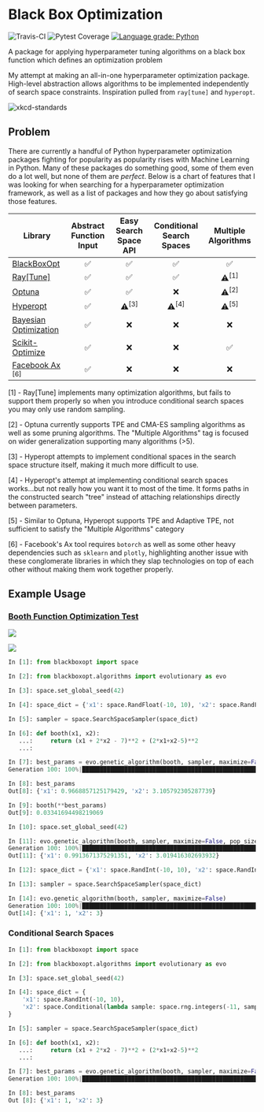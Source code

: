 # Black Box Optimization

![Travis-CI](https://img.shields.io/travis/com/ryansdowning/blackboxopt/main)
![Pytest Coverage](https://img.shields.io/codecov/c/github/ryansdowning/blackboxopt)
[![Language grade: Python](https://img.shields.io/lgtm/grade/python/g/ryansdowning/blackboxopt.svg?logo=lgtm&logoWidth=18)](https://lgtm.com/projects/g/ryansdowning/blackboxopt/context:python)

A package for applying hyperparameter tuning algorithms on a black box function which defines an optimization problem

My attempt at making an all-in-one hyperparameter optimization package. High-level abstraction allows algorithms to be implemented independently of search space constraints. Inspiration pulled from `ray[tune]` and `hyperopt`.

![xkcd-standards](https://imgs.xkcd.com/comics/standards.png)

## Problem

There are currently a handful of Python hyperparameter optimization packages fighting for popularity as popularity rises
with Machine Learning in Python. Many of these packages do something good, some of them even do a lot well, but none of
them are *perfect*. Below is a chart of features that I was looking for when searching for a hyperparameter optimization
framework, as well as a list of packages and how they go about satisfying those features.

|Library|Abstract Function Input|Easy Search Space API|Conditional Search Spaces|Multiple Algorithms|
|-------|:----------------:|:---------:|:---------:|:---------:|
|[BlackBoxOpt](https://ryansdowning.github.io/blackboxopt/)|✅|✅|✅|✅|
|[Ray[Tune]](https://docs.ray.io/en/master/tune/index.html)|✅|✅|✅|⚠️<sup>[1]</sup>|
|[Optuna](https://optuna.org/)|✅|✅|❌|⚠️<sup>[2]</sup>|
|[Hyperopt](https://github.com/hyperopt/hyperopt)|✅|⚠️<sup>[3]</sup>|⚠️<sup>[4]</sup>|⚠️<sup>[5]</sup>|
|[Bayesian Optimization](https://github.com/fmfn/BayesianOptimization)|✅|❌|❌|❌|
|[Scikit-Optimize](https://scikit-optimize.github.io/stable/)|✅|❌|❌|✅|
|[Facebook Ax](https://github.com/facebook/Ax) <sup>[6]</sup>|✅|❌|❌|❌|
[1] - Ray[Tune] implements many optimization algorithms, but fails to support them properly so when you introduce 
conditional search spaces you may only use random sampling.

[2] - Optuna currently supports TPE and CMA-ES sampling algorithms as well as some pruning algorithms. The "Multiple
Algorithms" tag is focused on wider generalization supporting many algorithms (>5).

[3] - Hyperopt attempts to implement conditional spaces in the search space structure itself, making it much more
difficult to use.

[4] - Hyperopt's attempt at implementing conditional search spaces works...but not really how you want it to most of the
time. It forms paths in the constructed search "tree" instead of attaching relationships directly between parameters.

[5] - Similar to Optuna, Hyperopt supports TPE and Adaptive TPE, not sufficient to satisfy the "Multiple Algorithms"
category

[6] - Facebook's Ax tool requires `botorch` as well as some other heavy dependencies such as `sklearn` and `plotly`, 
highlighting another issue with these conglomerate libraries in which they slap technologies on top of each other 
without making them work together properly.

## Example Usage

### [Booth Function Optimization Test](https://www.sfu.ca/~ssurjano/booth.html)

<img src="https://render.githubusercontent.com/render/math?math=f(x) = (x_1 %2B 2x_2 - 7)^2 %2B (2x_1 %2B x_2 - 5)^2"></img>

<img src="https://render.githubusercontent.com/render/math?math=f(x) = 0, at x^* = (1, 3)"></img>

```python
In [1]: from blackboxopt import space

In [2]: from blackboxopt.algorithms import evolutionary as evo

In [3]: space.set_global_seed(42)

In [4]: space_dict = {'x1': space.RandFloat(-10, 10), 'x2': space.RandFloat(-10, 10)}

In [5]: sampler = space.SearchSpaceSampler(space_dict)

In [6]: def booth(x1, x2):
   ...:     return (x1 + 2*x2 - 7)**2 + (2*x1+x2-5)**2
   ...: 

In [7]: best_params = evo.genetic_algorithm(booth, sampler, maximize=False)
Generation 100: 100%|████████████████████████████████████████████████████████████████████| 100/100 [00:00<00:00, 533.43it/s]

In [8]: best_params
Out[8]: {'x1': 0.9668857125179429, 'x2': 3.105792305287739}

In [9]: booth(**best_params)
Out[9]: 0.03341694498219069

In [10]: space.set_global_seed(42)

In [11]: evo.genetic_algorithm(booth, sampler, maximize=False, pop_size=500)
Generation 100: 100%|████████████████████████████████████████████████████████████████████| 100/100 [00:00<00:00, 107.26it/s]
Out[11]: {'x1': 0.9913671375291351, 'x2': 3.019416302693932}

In [12]: space_dict = {'x1': space.RandInt(-10, 10), 'x2': space.RandInt(-10, 10)}

In [13]: sampler = space.SearchSpaceSampler(space_dict)

In [14]: evo.genetic_algorithm(booth, sampler, maximize=False)
Generation 100: 100%|████████████████████████████████████████████████████████████████████| 100/100 [00:00<00:00, 528.22it/s]
Out[14]: {'x1': 1, 'x2': 3}
```

### Conditional Search Spaces

```python
In [1]: from blackboxopt import space

In [2]: from blackboxopt.algorithms import evolutionary as evo

In [3]: space.set_global_seed(42)

In [4]: space_dict = {
    'x1': space.RandInt(-10, 10),
    'x2': space.Conditional(lambda sample: space.rng.integers(-11, sample['x1']), {'x1'})
}

In [5]: sampler = space.SearchSpaceSampler(space_dict)

In [6]: def booth(x1, x2):
   ...:     return (x1 + 2*x2 - 7)**2 + (2*x1+x2-5)**2
   ...: 

In [7]: best_params = evo.genetic_algorithm(booth, sampler, maximize=False, elitist_rate=0.05)
Generation 100: 100%|██████████████████████████████████████████████████████████████████| 100/100 [00:00<00:00, 500.87it/s]

In [8]: best_params
Out [8]: {'x1': 1, 'x2': 3}
```
